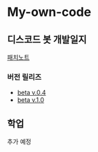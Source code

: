 # My-own-code

## 디스코드 봇 개발일지
  [패치노트](https://github.com/Puilin/My-own-code/blob/master/패치노트.md)
### 버전 릴리즈
* [beta v.0.4](https://github.com/Puilin/My-own-code/blob/master/beta%20v.0.4.py)
* [beta v.1.0](https://github.com/Puilin/My-own-code/blob/master/beta%20v.1.0.py)

## 학업
추가 예정
